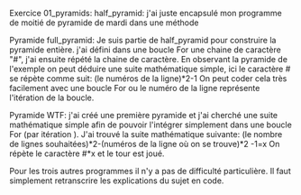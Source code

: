 Exercice 01_pyramids:
half_pyramid:
j'ai juste encapsulé mon programme de moitié de pyramide de mardi dans une méthode

Pyramide full_pyramid:
Je suis partie de half_pyramid pour construire la pyramide entière.
j'ai défini dans une boucle For une chaine de caractère "#", j'ai ensuite répété la chaine de caractère.
En observant la pyramide de l'exemple on peut déduire une suite mathématique simple, ici le caractère # se répète comme suit:
(le numéros de la ligne)*2-1
On peut coder cela très facilement avec une boucle For ou le numéro de la ligne représente l'itération de la boucle.

Pyramide WTF:
j'ai créé une première pyramide et j'ai cherché une suite mathématique simple afin de pouvoir l'intégrer simplement dans une boucle For (par itération ). J'ai trouvé la suite mathématique suivante:
(le nombre de lignes souhaitées)*2-(numéros de la ligne où on se trouve)*2 -1=x
On répète le caractère #*x et le tour est joué.

Pour les trois autres programmes il n'y a pas de difficulté particulière. Il faut simplement retranscrire les explications du sujet en code.
